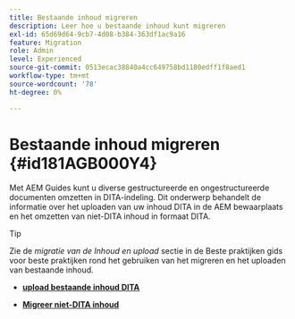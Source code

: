 ```yaml
---
title: Bestaande inhoud migreren
description: Leer hoe u bestaande inhoud kunt migreren
exl-id: 65d69d64-9cb7-4d08-b384-363df1ac9a16
feature: Migration
role: Admin
level: Experienced
source-git-commit: 0513ecac38840a4cc649758bd1180edff1f8aed1
workflow-type: tm+mt
source-wordcount: '78'
ht-degree: 0%

---
```


# Bestaande inhoud migreren {#id181AGB000Y4}

Met AEM Guides kunt u diverse gestructureerde en ongestructureerde documenten omzetten in DITA-indeling. Dit onderwerp behandelt de informatie over het uploaden van uw inhoud DITA in de AEM bewaarplaats en het omzetten van niet-DITA inhoud in formaat DITA.

>[!TIP]
>
> Zie de *migratie van de Inhoud en upload* sectie in de Beste praktijken gids voor beste praktijken rond het gebruiken van het migreren en het uploaden van bestaande inhoud.

- **[upload bestaande inhoud DITA](migrate-content-upload-existing-dita-content.md)**

- **[Migreer niet-DITA inhoud](migrate-content-non-dita.md)**
